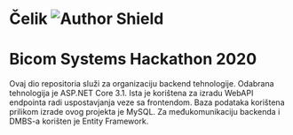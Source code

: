 # Čelik ![Author Shield](https://img.shields.io/badge/Author-Čelik-red)

# Bicom Systems Hackathon 2020

Ovaj dio repositoria služi za organizaciju backend tehnologije. Odabrana tehnologija je ASP.NET Core 3.1.
Ista je korištena za izradu WebAPI endpointa radi uspostavjanja veze sa frontendom. 
Baza podataka korištena prilikom izrade ovog projekta je MySQL. Za međukomunikaciju backenda i DMBS-a korišten je Entity Framework.
